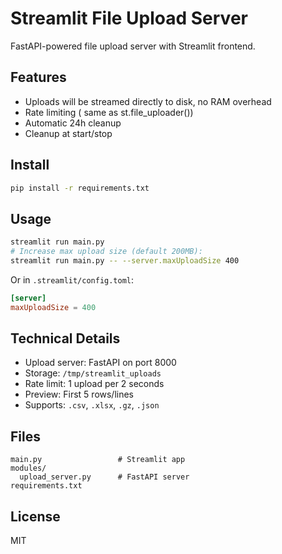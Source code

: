 # Streamlit File Upload Server

FastAPI-powered file upload server with Streamlit frontend.

## Features

- Uploads will be streamed directly to disk, no RAM overhead
- Rate limiting ( same as st.file_uploader())
- Automatic 24h cleanup
- Cleanup at start/stop

## Install

```bash
pip install -r requirements.txt
```

## Usage

```bash
streamlit run main.py
# Increase max upload size (default 200MB):
streamlit run main.py -- --server.maxUploadSize 400
```

Or in `.streamlit/config.toml`:
```toml
[server]
maxUploadSize = 400
```

## Technical Details

- Upload server: FastAPI on port 8000
- Storage: `/tmp/streamlit_uploads`
- Rate limit: 1 upload per 2 seconds
- Preview: First 5 rows/lines
- Supports: `.csv`, `.xlsx`, `.gz`, `.json`


## Files

```
main.py                 # Streamlit app
modules/
  upload_server.py      # FastAPI server
requirements.txt
```

## License

MIT
